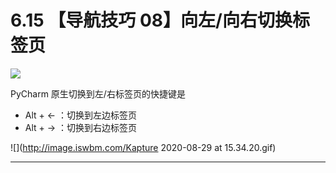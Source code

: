 # 6.15 【导航技巧 08】向左/向右切换标签页

![](http://image.iswbm.com/20200804124133.png)

PyCharm 原生切换到左/右标签页的快捷键是

- Alt + ← ：切换到左边标签页
- Alt + → ：切换到右边标签页

![](http://image.iswbm.com/Kapture 2020-08-29 at 15.34.20.gif)



---



